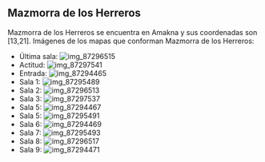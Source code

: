 ## Mazmorra de los Herreros
Mazmorra de los Herreros se encuentra en Amakna y sus coordenadas son [13,21].
Imágenes de los mapas que conforman Mazmorra de los Herreros:
- Última sala: ![img_87296515](https://media.discordapp.net/attachments/1115311447145193482/1115367902648995931/87296515.jpg)
- Actitud: ![img_87297541](https://media.discordapp.net/attachments/1115311447145193482/1115367908852383824/87297541.jpg)
- Entrada: ![img_87294465](https://media.discordapp.net/attachments/1115311447145193482/1115367851960836217/87294465.jpg)
- Sala 1: ![img_87295489](https://media.discordapp.net/attachments/1115311447145193482/1115367877046960128/87295489.jpg)
- Sala 2: ![img_87296513](https://media.discordapp.net/attachments/1115311447145193482/1115367899704594572/87296513.jpg)
- Sala 3: ![img_87297537](https://media.discordapp.net/attachments/1115311447145193482/1115367905652134068/87297537.jpg)
- Sala 5: ![img_87294467](https://media.discordapp.net/attachments/1115311447145193482/1115367872152215682/87294467.jpg)
- Sala 5: ![img_87295491](https://media.discordapp.net/attachments/1115311447145193482/1115367878762438697/87295491.jpg)
- Sala 6: ![img_87294469](https://media.discordapp.net/attachments/1115311447145193482/1115367873997721680/87294469.jpg)
- Sala 7: ![img_87295493](https://media.discordapp.net/attachments/1115311447145193482/1115367880431783946/87295493.jpg)
- Sala 8: ![img_87296517](https://media.discordapp.net/attachments/1115311447145193482/1115367904280588308/87296517.jpg)
- Sala 9: ![img_87294471](https://media.discordapp.net/attachments/1115311447145193482/1115367875662860461/87294471.jpg)